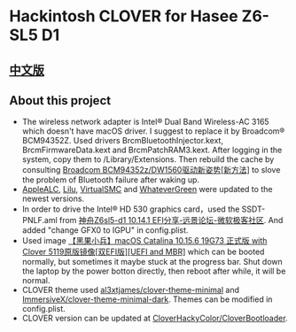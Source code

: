# Hackintosh CLOVER for Hasee Z6-SL5 D1

## [中文版](https://github.com/Measureless/Hackintosh_Hasee_Z6-SL5D1/blob/master/%E4%B8%AD%E6%96%87%E8%AF%B4%E6%98%8E.md)

## About this project
- The wireless network adapter is Intel® Dual Band Wireless-AC 3165 which doesn't have macOS driver. I suggest to replace it by Broadcom® BCM94352Z. Used drivers BrcmBluetoothInjector.kext, BrcmFirmwareData.kext and BrcmPatchRAM3.kext. After logging in the system, copy them to /Library/Extensions. Then rebuild the cache by consulting [Broadcom BCM94352z/DW1560驱动新姿势[新方法]](https://blog.daliansky.net/Broadcom-BCM94352z-DW1560-drive-new-posture.html) to slove the problem of Bluetooth failure after waking up.
- [AppleALC](https://github.com/acidanthera/AppleALC/releases), [Lilu](https://github.com/acidanthera/Lilu/releases), [VirtualSMC](https://github.com/acidanthera/VirtualSMC/releases) and [WhateverGreen](https://github.com/acidanthera/WhateverGreen/releases) were updated to the newest versions.
- In order to drive the Intel® HD 530 graphics card，used the SSDT-PNLF.aml from [神舟Z6sl5-d1 10.14.1 EFI分享-远景论坛-微软极客社区](http://bbs.pcbeta.com/forum.php?mod=viewthread&tid=1800126). And added "change GFX0 to IGPU" in config.plist.
- Used image [【黑果小兵】macOS Catalina 10.15.6 19G73 正式版 with Clover 5119原版镜像[双EFI版][UEFI and MBR]](https://blog.daliansky.net/macOS-Catalina-10.15.6-19G73-Release-version-with-Clover-5119-original-image-Double-EFI-Version-UEFI-and-MBR.html) which can be booted normally, but sometimes it maybe stuck at the progress bar. Shut down the laptop by the power botton directly, then reboot after while, it will be normal.
- CLOVER theme used [al3xtjames/clover-theme-minimal](https://github.com/al3xtjames/clover-theme-minimal) and [ImmersiveX/clover-theme-minimal-dark](https://github.com/ImmersiveX/clover-theme-minimal-dark). Themes can be modified in config.plist. 
- CLOVER version can be updated at [CloverHackyColor/CloverBootloader](https://github.com/CloverHackyColor/CloverBootloader).
